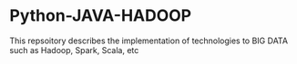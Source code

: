 # Python-JAVA-HADOOP
This repsoitory describes the implementation of technologies to BIG DATA such as Hadoop, Spark, Scala, etc
